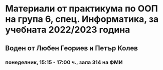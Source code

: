 # Материали от практикума по ООП на група 6, спец. Информатика, за учебната 2022/2023 година

## Воден от Любен Геориев и Петър Колев

### понеделник, 15:15 - 17:00 ч., зала 314 на ФМИ